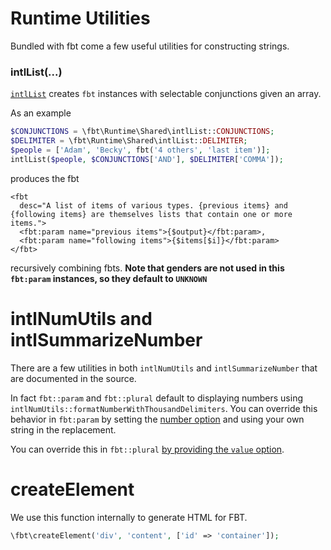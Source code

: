 # Runtime Utilities

Bundled with fbt come a few useful utilities for constructing strings.

### intlList(...)
[`intlList`](https://github.com/richardDobron/fbt/blob/master/src/fbt/Runtime/Shared/intlList.php) creates `fbt` instances with selectable conjunctions given an array.

As an example

```php
$CONJUNCTIONS = \fbt\Runtime\Shared\intlList::CONJUNCTIONS;
$DELIMITER = \fbt\Runtime\Shared\intlList::DELIMITER;
$people = ['Adam', 'Becky', fbt('4 others', 'last item')];
intlList($people, $CONJUNCTIONS['AND'], $DELIMITER['COMMA']);
```
produces the fbt
```
<fbt
  desc="A list of items of various types. {previous items} and {following items} are themselves lists that contain one or more items.">
  <fbt:param name="previous items">{$output}</fbt:param>,
  <fbt:param name="following items">{$items[$i]}</fbt:param>
</fbt>
```
recursively combining fbts.
**Note that genders are not used in this `fbt:param` instances, so they default to `UNKNOWN`**


# intlNumUtils and intlSummarizeNumber

There are a few utilities in both `intlNumUtils` and
`intlSummarizeNumber` that are documented in the source.

In fact `fbt::param` and `fbt::plural` default to displaying numbers
using `intlNumUtils::formatNumberWithThousandDelimiters`.
You can override this behavior in `fbt:param` by setting the
[number option](params.md#optional-attributes) and using your own
string in the replacement.

You can override this in `fbt::plural` [by providing the `value`
option](plurals.md#optional-arguments).

# createElement

We use this function internally to generate HTML for FBT.

```php
\fbt\createElement('div', 'content', ['id' => 'container']);
```
